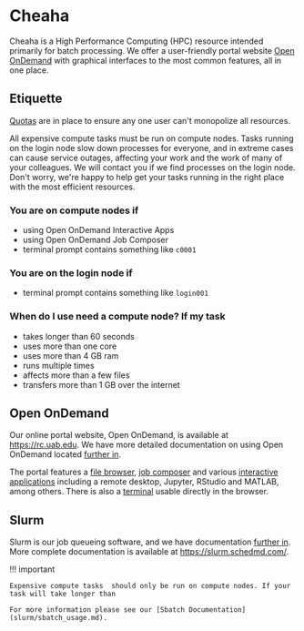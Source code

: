 # Cheaha

Cheaha is a High Performance Computing (HPC) resource intended primarily for batch processing. We offer a user-friendly portal website [Open OnDemand](#open-ondemand) with graphical interfaces to the most common features, all in one place.

## Etiquette

[Quotas](slurm/sbatch_usage.md#slurm-partitions) are in place to ensure any one user can't monopolize all resources.

All expensive compute tasks must be run on compute nodes. Tasks running on the login node slow down processes for everyone, and in extreme cases can cause service outages, affecting your work and the work of many of your colleagues. We will contact you if we find processes on the login node. Don't worry, we're happy to help get your tasks running in the right place with the most efficient resources.

### You are on compute nodes if

- using Open OnDemand Interactive Apps
- using Open OnDemand Job Composer
- terminal prompt contains something like `c0001`

### You are on the login node if

- terminal prompt contains something like `login001`

### When do I use need a compute node? If my task

- takes longer than 60 seconds
- uses more than one core
- uses more than 4 GB ram
- runs multiple times
- affects more than a few files
- transfers more than 1 GB over the internet

## Open OnDemand

Our online portal website, Open OnDemand, is available at <https://rc.uab.edu>. We have more detailed documentation on using Open OnDemand located [further in](open_ondemand/ood_main.md).

The portal features a [file browser](open_ondemand/ood_files.md), [job composer](open_ondemand/ood_jobs.md) and various [interactive applications](open_ondemand/ood_interactive.md) including a remote desktop, Jupyter, RStudio and MATLAB, among others. There is also a [terminal](open_ondemand/ood_main.md#shell-access) usable directly in the browser.

## Slurm

Slurm is our job queueing software, and we have documentation [further in](slurm/introduction.md). More complete documentation is available at <https://slurm.schedmd.com/>.

!!! important

<!-- markdownlint-disable-next-line -->
    Expensive compute tasks  should only be run on compute nodes. If your task will take longer than

    For more information please see our [Sbatch Documentation](slurm/sbatch_usage.md).
